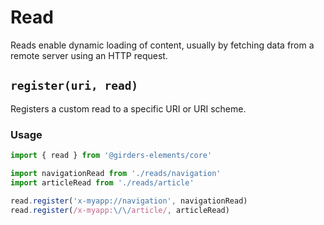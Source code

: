 # Read

Reads enable dynamic loading of content, usually by fetching data from a remote server using an HTTP request.

## `register(uri, read)`

Registers a custom read to a specific URI or URI scheme.

### Usage

```javascript
import { read } from '@girders-elements/core'

import navigationRead from './reads/navigation'
import articleRead from './reads/article'

read.register('x-myapp://navigation', navigationRead)
read.register(/x-myapp:\/\/article/, articleRead)
```
